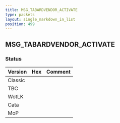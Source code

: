 ```yaml
---
title: MSG_TABARDVENDOR_ACTIVATE
type: packets
layout: single_markdown_in_list
position: 499
---
```


## MSG_TABARDVENDOR_ACTIVATE

### Status

Version | Hex | Comment
---------- | ---------- | ---------- 
Classic |  |  
TBC |  |  
WotLK |  |  
Cata |  |  
MoP |  |  
